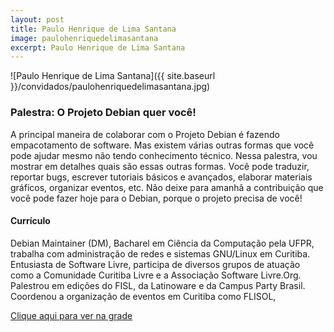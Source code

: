 ```yaml
---
layout: post
title: Paulo Henrique de Lima Santana
image: paulohenriquedelimasantana
excerpt: Paulo Henrique de Lima Santana
---
```

![Paulo Henrique de Lima Santana]({{ site.baseurl }}/convidados/paulohenriquedelimasantana.jpg)


### Palestra: O Projeto Debian quer você!

A principal maneira de colaborar com o Projeto Debian é fazendo empacotamento de software. Mas existem várias outras formas que você pode ajudar mesmo não tendo conhecimento técnico. Nessa palestra, vou mostrar em detalhes quais são essas outras formas. Você pode traduzir, reportar bugs, escrever tutoriais básicos e avançados, elaborar materiais gráficos, organizar eventos, etc. Não deixe para amanhã a contribuição que você pode fazer hoje para o Debian, porque o projeto precisa de você!

#### Currículo
Debian Maintainer (DM), Bacharel em Ciência da Computação pela UFPR, trabalha com administração de redes e sistemas GNU/Linux em Curitiba. Entusiasta de Software Livre, participa de diversos grupos de atuação como a Comunidade Curitiba Livre e a Associação Software Livre.Org. Palestrou em edições do FISL, da Latinoware e da Campus Party Brasil. Coordenou a organização de eventos em Curitiba como FLISOL,

[Clique aqui para ver na grade](http://sistema.ftsl.org.br/ftsl9/grade/detail.html?pid=260)

